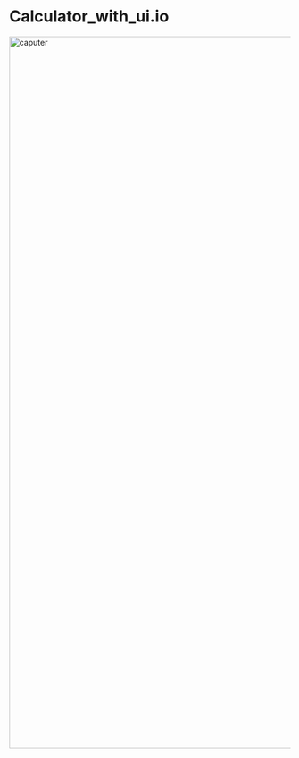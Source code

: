 # Calculator_with_ui.io
<img width="1273" alt="caputer" src="https://github.com/prashantinagdeve/Calculator_with_ui.io/assets/143287039/3a0b50db-eaf1-439f-a56e-cf4473b80d24">
